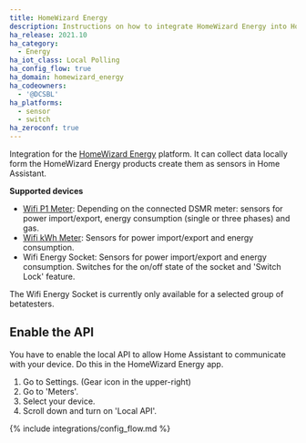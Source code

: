 ```yaml
---
title: HomeWizard Energy
description: Instructions on how to integrate HomeWizard Energy into Home Assistant.
ha_release: 2021.10
ha_category:
  - Energy
ha_iot_class: Local Polling
ha_config_flow: true
ha_domain: homewizard_energy
ha_codeowners:
  - '@DCSBL'
ha_platforms:
  - sensor
  - switch
ha_zeroconf: true
---
```

Integration for the [HomeWizard Energy](https://www.homewizard.nl/energy) platform. It
can collect data locally form the HomeWizard Energy products create them as sensors in Home Assistant.

**Supported devices**
- [Wifi P1 Meter](https://www.homewizard.nl/p1-meter): Depending on the connected DSMR meter: sensors for power import/export, energy consumption (single or three phases) and gas.
- [Wifi kWh Meter](https://www.homewizard.nl/kwh-meter): Sensors for power import/export and energy consumption.
- Wifi Energy Socket: Sensors for power import/export and energy consumption. Switches for the on/off state of the socket and 'Switch Lock' feature.

<div class='note'>
The Wifi Energy Socket is currently only available for a selected group of betatesters.
</div>

## Enable the API
You have to enable the local API to allow Home Assistant to communicate with your device. Do this in the HomeWizard Energy app.
  1. Go to Settings. (Gear icon in the upper-right)
  2. Go to 'Meters'.
  3. Select your device.
  4. Scroll down and turn on 'Local API'.

{% include integrations/config_flow.md %}
